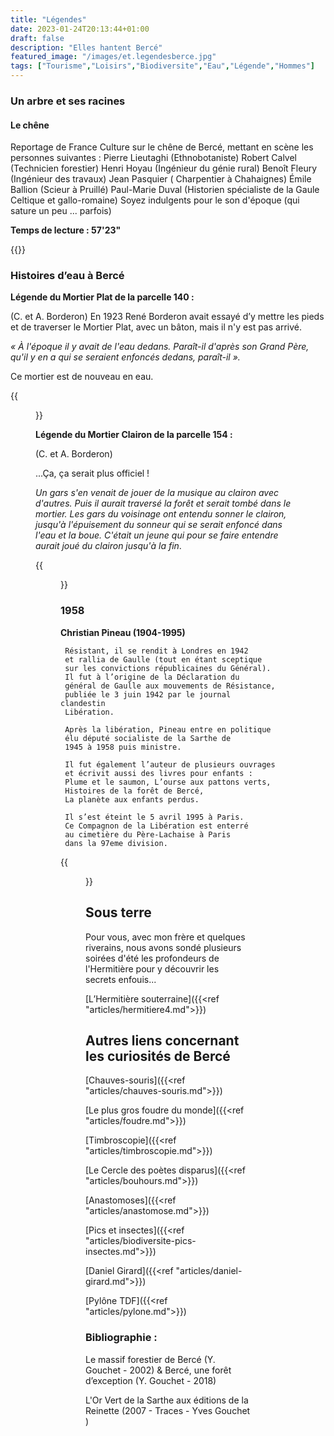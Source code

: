 ```yaml
---
title: "Légendes"
date: 2023-01-24T20:13:44+01:00
draft: false
description: "Elles hantent Bercé"
featured_image: "/images/et.legendesberce.jpg"
tags: ["Tourisme","Loisirs","Biodiversite","Eau","Légende","Hommes"]
---
```

### Un arbre et ses racines

#### Le chêne

Reportage de France Culture
sur le chêne de Bercé,
mettant en scène les personnes suivantes : 
Pierre Lieutaghi (Ethnobotaniste)
Robert Calvel (Technicien forestier)
Henri Hoyau (Ingénieur du génie rural)
Benoît Fleury (Ingénieur des travaux)
Jean Pasquier ( Charpentier à Chahaignes)
Émile Ballion (Scieur à Pruillé)
Paul-Marie Duval (Historien spécialiste de la Gaule Celtique et gallo-romaine)
Soyez indulgents pour le son d'époque (qui sature un peu ... parfois)

**Temps de lecture : 57'23"**

{{<youtube id="dOVWYHljzkA">}}

### Histoires d’eau à Bercé 


**Légende du Mortier Plat de la parcelle 140 :** 

(C. et A. Borderon)
En 1923 René Borderon avait essayé d’y mettre les pieds
 et de traverser le Mortier Plat, avec un bâton, mais 
 il n'y est pas arrivé. 
 
 *« À l'époque il y avait de l'eau dedans. 
 Paraît-il d'après son Grand Père, qu'il y en a qui se seraient
 enfoncés dedans, paraît-il ».*
 
Ce mortier est de nouveau en eau.
 
{{<figure src="/images/articles/mortierplat140.jpg"  title="Le Mortier Plat">}}

**Légende du Mortier Clairon de la parcelle 154 :**

 (C. et A. Borderon)
  
 ...Ça, ça serait plus officiel !
  
*Un gars s'en venait de jouer de la musique au clairon avec d'autres. 
Puis il aurait traversé la forêt et serait tombé dans le mortier.
Les gars du voisinage ont entendu sonner le clairon, jusqu'à
l'épuisement du sonneur qui se serait enfoncé dans l'eau et la boue. 
C'était un jeune qui pour se faire entendre aurait joué du clairon jusqu'à la fin*.
  
{{<figure src="/images/articles/mortierclaironp154.jpg"  title="Le Mortier Clairon">}}

### 1958 ### 

**Christian Pineau (1904-1995)**

     Résistant, il se rendit à Londres en 1942 
     et rallia de Gaulle (tout en étant sceptique
     sur les convictions républicaines du Général). 
     Il fut à l’origine de la Déclaration du 
     général de Gaulle aux mouvements de Résistance,
     publiée le 3 juin 1942 par le journal clandestin
     Libération.

     Après la libération, Pineau entre en politique 
     élu député socialiste de la Sarthe de 
     1945 à 1958 puis ministre.

     Il fut également l’auteur de plusieurs ouvrages 
     et écrivit aussi des livres pour enfants : 
     Plume et le saumon, L’ourse aux pattons verts,
     Histoires de la forêt de Bercé, 
     La planète aux enfants perdus.

     Il s’est éteint le 5 avril 1995 à Paris. 
     Ce Compagnon de la Libération est enterré
     au cimetière du Père-Lachaise à Paris
     dans la 97eme division.
     
{{<figure src="/images/articles/pineau.jpg"  title="Christian Pineau, Histoires de la forêt de Bercé (1958)">}}

## Sous terre ##

Pour vous, avec mon frère et quelques riverains, nous avons sondé plusieurs soirées d'été les profondeurs de l'Hermitière pour y découvrir les secrets enfouis...

[L’Hermitière souterraine]({{<ref "articles/hermitiere4.md">}})

## Autres liens concernant les curiosités de Bercé ##

[Chauves-souris]({{<ref "articles/chauves-souris.md">}})

[Le plus gros foudre du monde]({{<ref "articles/foudre.md">}})

[Timbroscopie]({{<ref "articles/timbroscopie.md">}})

[Le Cercle des poètes disparus]({{<ref "articles/bouhours.md">}})

[Anastomoses]({{<ref "articles/anastomose.md">}})

[Pics et insectes]({{<ref "articles/biodiversite-pics-insectes.md">}})

[Daniel Girard]({{<ref "articles/daniel-girard.md">}})

[Pylône TDF]({{<ref "articles/pylone.md">}})

### Bibliographie : 
 
Le massif forestier de Bercé (Y. Gouchet - 2002) & Bercé, une forêt d’exception (Y. Gouchet - 2018)

L'Or Vert de la Sarthe aux éditions de la Reinette (2007 - Traces - Yves Gouchet )
